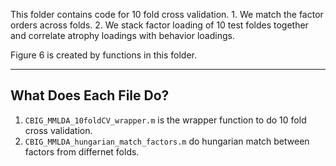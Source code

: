 This folder contains code for 10 fold cross validation. 1. We match the factor orders across folds. 2. We stack factor loading of 10 test foldes together and correlate atrophy loadings with behavior loadings.   

Figure 6 is created by functions in this folder.

----

## What Does Each File Do?
1. `CBIG_MMLDA_10foldCV_wrapper.m` is the wrapper function to do 10 fold cross validation. 
2. `CBIG_MMLDA_hungarian_match_factors.m` do hungarian match between factors from differnet folds.